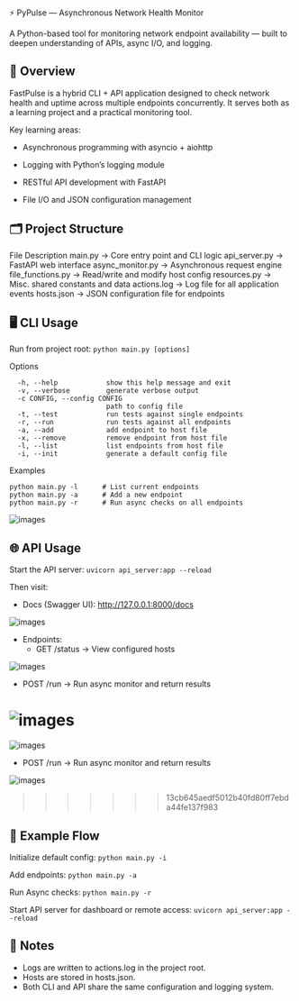 ⚡ PyPulse — Asynchronous Network Health Monitor

A Python-based tool for monitoring network endpoint availability — built to deepen understanding of APIs, async I/O, and logging.

## 🚀 Overview

FastPulse is a hybrid CLI + API application designed to check network health and uptime across multiple endpoints concurrently.
It serves both as a learning project and a practical monitoring tool.

Key learning areas:

- Asynchronous programming with asyncio + aiohttp

- Logging with Python’s logging module

- RESTful API development with FastAPI

- File I/O and JSON configuration management

## 🗂️ Project Structure

File Description
main.py -> Core entry point and CLI logic
api_server.py -> FastAPI web interface
async_monitor.py -> Asynchronous request engine
file_functions.py -> Read/write and modify host config
resources.py -> Misc. shared constants and data
actions.log -> Log file for all application events
hosts.json -> JSON configuration file for endpoints

## 🖥️ CLI Usage

Run from project root:
`python main.py [options]`

Options

```
  -h, --help            show this help message and exit
  -v, --verbose         generate verbose output
  -c CONFIG, --config CONFIG
                        path to config file
  -t, --test            run tests against single endpoints
  -r, --run             run tests against all endpoints
  -a, --add             add endpoint to host file
  -x, --remove          remove endpoint from host file
  -l, --list            list endpoints from host file
  -i, --init            generate a default config file
```

Examples

```
python main.py -l      # List current endpoints
python main.py -a      # Add a new endpoint
python main.py -r      # Run async checks on all endpoints
```

![images](images/4.png)

## 🌐 API Usage

Start the API server:
`uvicorn api_server:app --reload`

Then visit:

- Docs (Swagger UI): http://127.0.0.1:8000/docs

![images](images/1.png)

- Endpoints:
  - GET /status → View configured hosts

![images](images/3.png)

- POST /run → Run async monitor and return results

![images](images/2.png)
=======
![images](images/2.png)

- POST /run → Run async monitor and return results

![images](images/3.png)
>>>>>>> 13cb645aedf5012b40fd80ff7ebda44fe137f983

## 🧩 Example Flow

Initialize default config:
`python main.py -i`

Add endpoints:
`python main.py -a`

Run Async checks:
`python main.py -r`

Start API server for dashboard or remote access:
`uvicorn api_server:app --reload`

## 📘 Notes

- Logs are written to actions.log in the project root.
- Hosts are stored in hosts.json.
- Both CLI and API share the same configuration and logging system.
